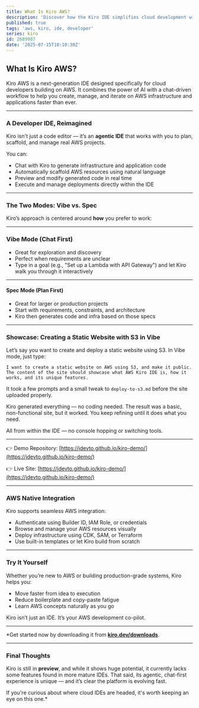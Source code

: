 ```yaml
---
title: What Is Kiro AWS?
description: 'Discover how the Kiro IDE simplifies cloud development with an agentic, chat-driven workflow tailored for AWS.'
published: true
tags: 'aws, kiro, ide, developer'
series: kiro
id: 2689987
date: '2025-07-15T10:10:30Z'
---
```


## What Is Kiro AWS?

Kiro AWS is a next-generation IDE designed specifically for cloud developers building on AWS. It combines the power of AI with a chat-driven workflow to help you create, manage, and iterate on AWS infrastructure and applications faster than ever.

---

### A Developer IDE, Reimagined

Kiro isn't just a code editor — it’s an **agentic IDE** that works with you to plan, scaffold, and manage real AWS projects.

You can:

* Chat with Kiro to generate infrastructure and application code
* Automatically scaffold AWS resources using natural language
* Preview and modify generated code in real time
* Execute and manage deployments directly within the IDE

---

### The Two Modes: Vibe vs. Spec

Kiro’s approach is centered around **how** you prefer to work:

---

### Vibe Mode (Chat First)

* Great for exploration and discovery
* Perfect when requirements are unclear
* Type in a goal (e.g., "Set up a Lambda with API Gateway") and let Kiro walk you through it interactively

---

#### Spec Mode (Plan First)

* Great for larger or production projects
* Start with requirements, constraints, and architecture
* Kiro then generates code and infra based on those specs

---

### Showcase: Creating a Static Website with S3 in Vibe

Let’s say you want to create and deploy a static website using S3. In Vibe mode, just type:

```plaintext
I want to create a static website on AWS using S3, and make it public. The content of the site should showcase what AWS Kiro IDE is, how it works, and its unique features.
```

It took a few prompts and a small tweak to `deploy-to-s3.md` before the site uploaded properly.

Kiro generated everything — no coding needed. The result was a basic, non-functional site, but it worked. You keep refining until it does what you need.

All from within the IDE — no console hopping or switching tools.

---

👉 Demo Repository: [https://jdevto.github.io/kiro-demo/](https://jdevto.github.io/kiro-demo/)

👉 Live Site: [https://jdevto.github.io/kiro-demo/](https://jdevto.github.io/kiro-demo/)

---

### AWS Native Integration

Kiro supports seamless AWS integration:

* Authenticate using Builder ID, IAM Role, or credentials
* Browse and manage your AWS resources visually
* Deploy infrastructure using CDK, SAM, or Terraform
* Use built-in templates or let Kiro build from scratch

---

### Try It Yourself

Whether you’re new to AWS or building production-grade systems, Kiro helps you:

* Move faster from idea to execution
* Reduce boilerplate and copy-paste fatigue
* Learn AWS concepts naturally as you go

Kiro isn’t just an IDE. It’s your AWS development co-pilot.

---

\*Get started now by downloading it from **[kiro.dev/downloads](https://kiro.dev/downloads)**.

---

### Final Thoughts

Kiro is still in **preview**, and while it shows huge potential, it currently lacks some features found in more mature IDEs. That said, its agentic, chat-first experience is unique — and it’s clear the platform is evolving fast.

If you're curious about where cloud IDEs are headed, it's worth keeping an eye on this one.\*
